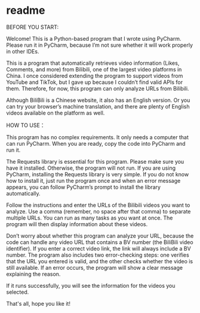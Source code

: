 # readme
BEFORE YOU START:

Welcome! This is a Python-based program that I wrote using PyCharm. Please run it in PyCharm, because I’m not sure whether it will work properly in other IDEs.

This is a program that automatically retrieves video information (Likes, Comments, and more) from Bilibili, one of the largest video platforms in China. I once considered extending the program to support videos from YouTube and TikTok, but I gave up because I couldn’t find valid APIs for them. Therefore, for now, this program can only analyze URLs from Bilibili.

Although BiliBili is a Chinese website, it also has an English version. Or you can try your browser’s machine translation, and there are plenty of English videos available on the platform as well.


HOW TO USE：

This program has no complex requirements. It only needs a computer that can run PyCharm. When you are ready, copy the code into PyCharm and run it.

The Requests library is essential for this program. Please make sure you have it installed. Otherwise, the program will not run. If you are using PyCharm, installing the Requests library is very simple. If you do not know how to install it, just run the program once and when an error message appears, you can follow PyCharm’s prompt to install the library automatically.

Follow the instructions and enter the URLs of the Bilibili videos you want to analyze. Use a comma (remember, no space after that comma) to separate multiple URLs. You can run as many tasks as you want at once. The program will then display information about these videos.

Don’t worry about whether this program can analyze your URL, because the code can handle any video URL that contains a BV number (the BiliBili video identifier). If you enter a correct video link, the link will always include a BV number. The program also includes two error-checking steps: one verifies that the URL you entered is valid, and the other checks whether the video is still available. If an error occurs, the program will show a clear message explaining the reason.

If it runs successfully, you will see the information for the videos you selected.

That's all, hope you like it!
